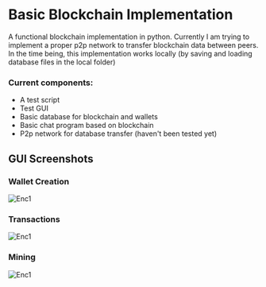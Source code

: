 # Basic Blockchain Implementation 

A functional blockchain implementation in python.
Currently I am trying to implement a proper p2p network to transfer blockchain data between peers.
In the time being, this implementation works locally (by saving and loading database files in the local folder)

### Current components: 
- A test script
- Test GUI 
- Basic database for blockchain and wallets
- Basic chat program based on blockchain
- P2p network for database transfer (haven't been tested yet)

## GUI Screenshots 

### Wallet Creation
![Enc1](https://github.com/trantorberk/basicblockchain/blob/main/gui-photos/photo1.png)

### Transactions
![Enc1](https://github.com/trantorberk/basicblockchain/blob/main/gui-photos/photo2.png) 

### Mining
![Enc1](https://github.com/trantorberk/basicblockchain/blob/main/gui-photos/photo3.png)
